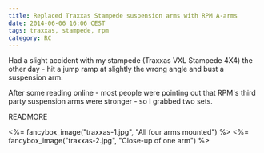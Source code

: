 ```yaml
---
title: Replaced Traxxas Stampede suspension arms with RPM A-arms
date: 2014-06-06 16:06 CEST
tags: traxxas, stampede, rpm
category: RC
---
```


Had a slight accident with my stampede (Traxxas VXL Stampede 4X4) the other day - hit a jump ramp at slightly the wrong angle and bust a suspension arm.

After some reading online - most people were pointing out that RPM's third party suspension arms were stronger - so I grabbed two sets.

READMORE

<%= fancybox_image("traxxas-1.jpg", "All four arms mounted") %>
<%= fancybox_image("traxxas-2.jpg", "Close-up of one arm") %>

